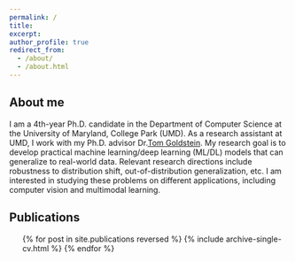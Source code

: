 ```yaml
---
permalink: /
title: 
excerpt:
author_profile: true
redirect_from: 
  - /about/
  - /about.html
---
```


## About me     
   I am a 4th-year Ph.D. candidate in the Department of Computer Science at the University of Maryland, College Park (UMD). As a research assistant at UMD, I work with my Ph.D. advisor Dr.[Tom Goldstein](https://www.cs.umd.edu/~tomg/). My research goal is to develop practical machine learning/deep learning (ML/DL) models that can generalize to real-world data. Relevant research directions include robustness to distribution shift, out-of-distribution generalization, etc. I am interested in studying these problems on different applications, including computer vision and multimodal learning.      

<!-- ## News    
  * I'm attending NeurIPS this year in person.  -->

## Publications
  <ul>
    {% for post in site.publications reversed %}
        {% include archive-single-cv.html %}
  {% endfor %}
  </ul>